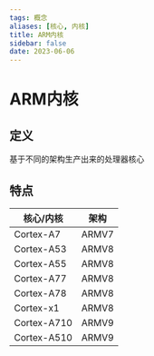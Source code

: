 ```yaml
---
tags: 概念
aliases: [核心, 内核]
title: ARM内核
sidebar: false
date: 2023-06-06
---
```

# ARM内核

## 定义

基于不同的架构生产出来的处理器核心

## 特点

| 核心/内核   | 架构  |
| ----------- | ----- |
| Cortex-A7   | ARMV7 |
| Cortex-A53  | ARMV8 |
| Cortex-A55  | ARMV8 |
| Cortex-A77  | ARMV8 |
| Cortex-A78  | ARMV8 |
| Cortex-x1   | ARMV8 |
| Cortex-A710 | ARMV9 |
| Cortex-A510 | ARMV9 |
  
  

 


